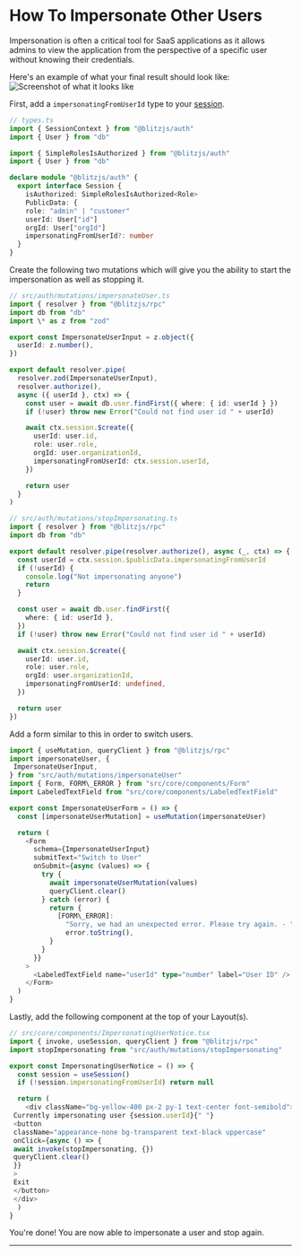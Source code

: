 # How To Impersonate Other Users

Impersonation is often a critical tool for SaaS applications as it allows
admins to view the application from the perspective of a specific user
without knowing their credentials.

Here's an example of what your final result should look like:
![Screenshot of what it looks like](https://pbs.twimg.com/media/EsWuHShXcAEgEtw?format=jpg&name=large)

First, add a `impersonatingFromUserId` type to your
[session](/docs/session-management#customize-session-public-data-in-typescript).


```typescript
// types.ts
import { SessionContext } from "@blitzjs/auth"
import { User } from "db"

import { SimpleRolesIsAuthorized } from "@blitzjs/auth"
import { User } from "db"

declare module "@blitzjs/auth" {
  export interface Session {
    isAuthorized: SimpleRolesIsAuthorized<Role>
    PublicData: {
    role: "admin" | "customer"
    userId: User["id"]
    orgId: User["orgId"]
    impersonatingFromUserId?: number
  }
}
```
Create the following two mutations which will give you the ability to
start the impersonation as well as stopping it.


```typescript
// src/auth/mutations/impersonateUser.ts
import { resolver } from "@blitzjs/rpc"
import db from "db"
import \* as z from "zod"

export const ImpersonateUserInput = z.object({
  userId: z.number(),
})

export default resolver.pipe(
  resolver.zod(ImpersonateUserInput),
  resolver.authorize(),
  async ({ userId }, ctx) => {
    const user = await db.user.findFirst({ where: { id: userId } })
    if (!user) throw new Error("Could not find user id " + userId)

    await ctx.session.$create({
      userId: user.id,
      role: user.role,
      orgId: user.organizationId,
      impersonatingFromUserId: ctx.session.userId,
    })

    return user
  }
)
```

```typescript
// src/auth/mutations/stopImpersonating.ts
import { resolver } from "@blitzjs/rpc"
import db from "db"

export default resolver.pipe(resolver.authorize(), async (_, ctx) => {
  const userId = ctx.session.$publicData.impersonatingFromUserId
  if (!userId) {
    console.log("Not impersonating anyone")
    return
  }

  const user = await db.user.findFirst({
    where: { id: userId },
  })
  if (!user) throw new Error("Could not find user id " + userId)

  await ctx.session.$create({
    userId: user.id,
    role: user.role,
    orgId: user.organizationId,
    impersonatingFromUserId: undefined,
  })

  return user
})
```
Add a form similar to this in order to switch users.


```typescript
import { useMutation, queryClient } from "@blitzjs/rpc"
import impersonateUser, {
 ImpersonateUserInput,
} from "src/auth/mutations/impersonateUser"
import { Form, FORM\_ERROR } from "src/core/components/Form"
import LabeledTextField from "src/core/components/LabeledTextField"

export const ImpersonateUserForm = () => {
  const [impersonateUserMutation] = useMutation(impersonateUser)

  return (
    <Form
      schema={ImpersonateUserInput}
      submitText="Switch to User"
      onSubmit={async (values) => {
        try {
          await impersonateUserMutation(values)
          queryClient.clear()
        } catch (error) {
          return {
            [FORM\_ERROR]:
              "Sorry, we had an unexpected error. Please try again. - " +
              error.toString(),
          }
        }
      }}
    >
      <LabeledTextField name="userId" type="number" label="User ID" />
    </Form>
  )
}
```
Lastly, add the following component at the top of your Layout(s).


```typescript
// src/core/components/ImpersonatingUserNotice.tsx
import { invoke, useSession, queryClient } from "@blitzjs/rpc"
import stopImpersonating from "src/auth/mutations/stopImpersonating"

export const ImpersonatingUserNotice = () => {
  const session = useSession()
  if (!session.impersonatingFromUserId) return null

  return (
    <div className="bg-yellow-400 px-2 py-1 text-center font-semibold">
 Currently impersonating user {session.userId}{" "}
 <button
 className="appearance-none bg-transparent text-black uppercase"
 onClick={async () => {
 await invoke(stopImpersonating, {})
 queryClient.clear()
 }}
 >
 Exit
 </button>
 </div>
  )
}
```
You're done! You are now able to impersonate a user and stop again.



---

